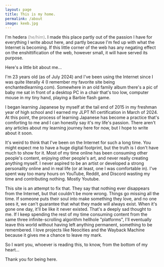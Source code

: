 ```yaml
---
layout: page
title: This is my home.
permalink: /about
image: keeb.jpg
---
```


I'm hedera <span style="color:rgb(136, 136, 136)">(he/him)</span>. I made this place partly out of the passion I have for everything I write about here, and partly because I'm fed up with what the Internet is becoming. If this little corner of the web has any negating effect on the enshittification of the web, however small, it will have served its purpose.

Here's a little bit about me...

I'm 23 years old (as of July 2024) and I've been using the Internet since I was quite literally 4 (I remember my favorite site being enchantedlearning.com). Somewhere in an old family album there's a pic of baby me sat in front of a desktop PC in a chair that's too low, computer mouse in my tiny hand, playing a Barbie flash game.

I began learning Japanese by myself at the tail end of 2015 in my freshman year of high school and I earned my JLPT N1 certification in March of 2024. At this point, the process of learning Japanese has become a practice that's comforting to me and I can honestly say it's my life's passion. There aren't any articles about my learning journey here for now, but I hope to write about it soon.

It's weird to think that I've been on the Internet for such a long time. You might expect me to have a huge digital footprint, but the truth is I don't have much to show for it. Most of my time online has been consuming other people's content, enjoying other people's art, and never really creating anything myself. I never aspired to be an artist or developed a strong personality online and in real life (or at least, one I was comfortable in). I've spent way too many hours on YouTube, Reddit, and Discord wasting my time and contributing nothing. Mostly Youtube.

This site is an attempt to fix that. They say that nothing ever disappears from the Internet, but that couldn't be more wrong. Things go missing all the time. If someone puts their soul into make something they love, and no one sees it, we can't guarantee that what they made will always exist. When it's gone one day, it'll be like it never existed. That's a deeply sad thought to me. If I keep spending the rest of my time consuming content from the same three infinite-scrolling algorithm hellhole "platforms", I'll eventually leave this world without having left anything permanent, something to be remembered. I love projects like Neocities and the Wayback Machine because it gives me a chance to leave my mark.

So I want you, whoever is reading this, to know, from the bottom of my heart...

Thank you for being here.